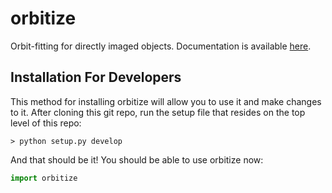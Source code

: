 # orbitize
Orbit-fitting for directly imaged objects. Documentation is available [here](orbitize.readthedocs.io).

## Installation For Developers

This method for installing orbitize will allow you to use it and make changes to it. After cloning this git repo, run the setup file that resides on the top level of this repo:

```
> python setup.py develop
```

And that should be it! You should be able to use orbitize now:

```python
import orbitize
```
